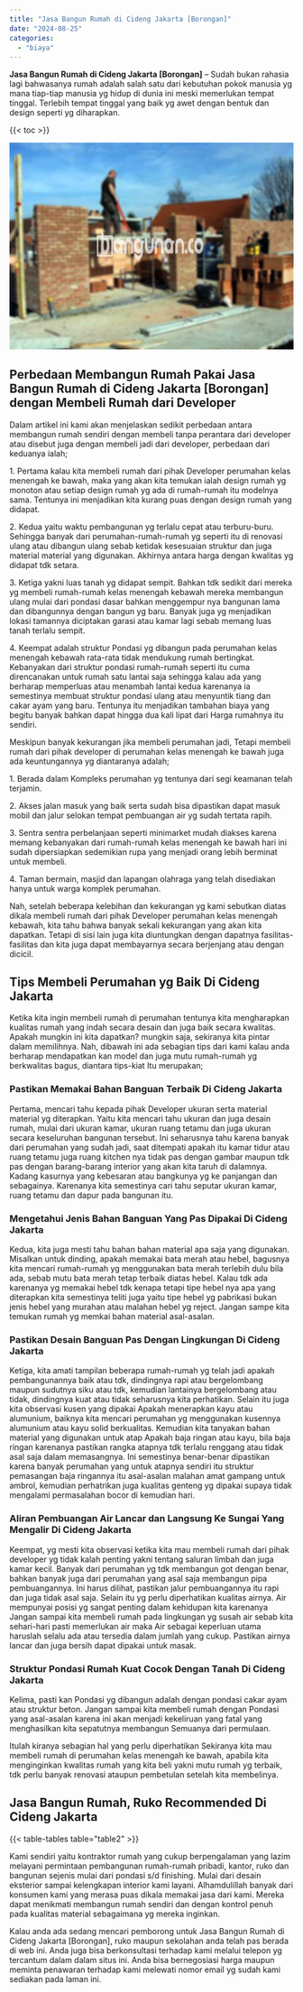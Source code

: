```yaml
---
title: "Jasa Bangun Rumah di Cideng Jakarta [Borongan]"
date: "2024-08-25"
categories: 
  - "biaya"
---
```


**Jasa Bangun Rumah di Cideng Jakarta \[Borongan\]** – Sudah bukan rahasia lagi bahwasanya rumah adalah salah satu dari kebutuhan pokok manusia yg mana tiap-tiap manusia yg hidup di dunia ini meski memerlukan tempat tinggal. Terlebih tempat tinggal yang baik yg awet dengan bentuk dan design seperti yg diharapkan.

{{< toc >}}

![Jasa Bangun Rumah di Cideng Jakarta [Borongan]](/images/borong-bangunan-23.png)

## Perbedaan Membangun Rumah Pakai Jasa Bangun Rumah di Cideng Jakarta \[Borongan\] dengan Membeli Rumah dari Developer

Dalam artikel ini kami akan menjelaskan sedikit perbedaan antara membangun rumah sendiri dengan membeli tanpa perantara dari developer atau disebut juga dengan membeli jadi dari developer, perbedaan dari keduanya ialah;

1\. Pertama kalau kita membeli rumah dari pihak Developer perumahan kelas menengah ke bawah, maka yang akan kita temukan ialah design rumah yg monoton atau setiap design rumah yg ada di rumah-rumah itu modelnya sama. Tentunya ini menjadikan kita kurang puas dengan design rumah yang didapat.

2\. Kedua yaitu waktu pembangunan yg terlalu cepat atau terburu-buru. Sehingga banyak dari perumahan-rumah-rumah yg seperti itu di renovasi ulang atau dibangun ulang sebab ketidak kesesuaian struktur dan juga material material yang digunakan. Akhirnya antara harga dengan kwalitas yg didapat tdk setara.

3\. Ketiga yakni luas tanah yg didapat sempit. Bahkan tdk sedikit dari mereka yg membeli rumah-rumah kelas menengah kebawah mereka membangun ulang mulai dari pondasi dasar bahkan menggempur nya bangunan lama dan dibangunnya dengan bangun yg baru. Banyak juga yg menjadikan lokasi tamannya diciptakan garasi atau kamar lagi sebab memang luas tanah terlalu sempit.

4\. Keempat adalah struktur Pondasi yg dibangun pada perumahan kelas menengah kebawah rata-rata tidak mendukung rumah bertingkat. Kebanyakan dari struktur pondasi rumah-rumah seperti itu cuma direncanakan untuk rumah satu lantai saja sehingga kalau ada yang berharap memperluas atau menambah lantai kedua karenanya ia semestinya membuat struktur pondasi ulang atau menyuntik tiang dan cakar ayam yang baru. Tentunya itu menjadikan tambahan biaya yang begitu banyak bahkan dapat hingga dua kali lipat dari Harga rumahnya itu sendiri.

Meskipun banyak kekurangan jika membeli perumahan jadi, Tetapi membeli rumah dari pihak developer di perumahan kelas menengah ke bawah juga ada keuntungannya yg diantaranya adalah;

1\. Berada dalam Kompleks perumahan yg tentunya dari segi keamanan telah terjamin.

2\. Akses jalan masuk yang baik serta sudah bisa dipastikan dapat masuk mobil dan jalur selokan tempat pembuangan air yg sudah tertata rapih.

3\. Sentra sentra perbelanjaan seperti minimarket mudah diakses karena memang kebanyakan dari rumah-rumah kelas menengah ke bawah hari ini sudah dipersiapkan sedemikian rupa yang menjadi orang lebih berminat untuk membeli.

4\. Taman bermain, masjid dan lapangan olahraga yang telah disediakan hanya untuk warga komplek perumahan.

Nah, setelah beberapa kelebihan dan kekurangan yg kami sebutkan diatas dikala membeli rumah dari pihak Developer perumahan kelas menengah kebawah, kita tahu bahwa banyak sekali kekurangan yang akan kita dapatkan. Tetapi di sisi lain juga kita diuntungkan dengan dapatnya fasilitas-fasilitas dan kita juga dapat membayarnya secara berjenjang atau dengan dicicil.

## Tips Membeli Perumahan yg Baik Di Cideng Jakarta

Ketika kita ingin membeli rumah di perumahan tentunya kita mengharapkan kualitas rumah yang indah secara desain dan juga baik secara kwalitas. Apakah mungkin ini kita dapatkan? mungkin saja, sekiranya kita pintar dalam memilihnya. Nah, dibawah ini ada sebagian tips dari kami kalau anda berharap mendapatkan kan model dan juga mutu rumah-rumah yg berkwalitas bagus, diantara tips-kiat Itu merupakan;

### Pastikan Memakai Bahan Banguan Terbaik Di Cideng Jakarta

Pertama, mencari tahu kepada pihak Developer ukuran serta material material yg diterapkan. Yaitu kita mencari tahu ukuran dan juga desain rumah, mulai dari ukuran kamar, ukuran ruang tetamu dan juga ukuran secara keseluruhan bangunan tersebut. Ini seharusnya tahu karena banyak dari perumahan yang sudah jadi, saat ditempati apakah itu kamar tidur atau ruang tetamu juga ruang kitchen nya tidak pas dengan gambar maupun tdk pas dengan barang-barang interior yang akan kita taruh di dalamnya. Kadang kasurnya yang kebesaran atau bangkunya yg ke panjangan dan sebagainya. Karenanya kita semestinya cari tahu seputar ukuran kamar, ruang tetamu dan dapur pada bangunan itu.

### Mengetahui Jenis Bahan Banguan Yang Pas Dipakai Di Cideng Jakarta

Kedua, kita juga mesti tahu bahan bahan material apa saja yang digunakan. Misalkan untuk dinding, apakah memakai bata merah atau hebel, bagusnya kita mencari rumah-rumah yg menggunakan bata merah terlebih dulu bila ada, sebab mutu bata merah tetap terbaik diatas hebel. Kalau tdk ada karenanya yg memakai hebel tdk kenapa tetapi tipe hebel nya apa yang diterapkan kita semestinya teliti juga yaitu tipe hebel yg pabrikasi bukan jenis hebel yang murahan atau malahan hebel yg reject. Jangan sampe kita temukan rumah yg memkai bahan material asal-asalan.

### Pastikan Desain Banguan Pas Dengan Lingkungan Di Cideng Jakarta

Ketiga, kita amati tampilan beberapa rumah-rumah yg telah jadi apakah pembangunannya baik atau tdk, dindingnya rapi atau bergelombang maupun sudutnya siku atau tdk, kemudian lantainya bergelombang atau tidak, dindingnya kuat atau tidak seharusnya kita perhatikan. Selain itu juga kita observasi kusen yang dipakai Apakah menerapkan kayu atau alumunium, baiknya kita mencari perumahan yg menggunakan kusennya alumunium atau kayu solid berkualitas. Kemudian kita tanyakan bahan material yang digunakan untuk atap Apakah baja ringan atau kayu, bila baja ringan karenanya pastikan rangka atapnya tdk terlalu renggang atau tidak asal saja dalam memasangnya. Ini semestinya benar-benar dipastikan karena banyak perumahan yang untuk atapnya sendiri itu struktur pemasangan baja ringannya itu asal-asalan malahan amat gampang untuk ambrol, kemudian perhatrikan juga kualitas genteng yg dipakai supaya tidak mengalami permasalahan bocor di kemudian hari.

### Aliran Pembuangan Air Lancar dan Langsung Ke Sungai Yang Mengalir Di Cideng Jakarta

Keempat, yg mesti kita observasi ketika kita mau membeli rumah dari pihak developer yg tidak kalah penting yakni tentang saluran limbah dan juga kamar kecil. Banyak dari perumahan yg tdk membangun got dengan benar, bahkan banyak juga dari perumahan yang asal saja membangun pipa pembuangannya. Ini harus dilihat, pastikan jalur pembuangannya itu rapi dan juga tidak asal saja. Selain itu yg perlu diperhatikan kualitas airnya. Air mempunyai posisi yg sangat penting dalam kehidupan kita karenanya Jangan sampai kita membeli rumah pada lingkungan yg susah air sebab kita sehari-hari pasti memerlukan air maka Air sebagai keperluan utama haruslah selalu ada atau tersedia dalam jumlah yang cukup. Pastikan airnya lancar dan juga bersih dapat dipakai untuk masak.

### Struktur Pondasi Rumah Kuat Cocok Dengan Tanah Di Cideng Jakarta

Kelima, pasti kan Pondasi yg dibangun adalah dengan pondasi cakar ayam atau struktur beton. Jangan sampai kita membeli rumah dengan Pondasi yang asal-asalan karena ini akan menjadi kekeliruan yang fatal yang menghasilkan kita sepatutnya membangun Semuanya dari permulaan.

Itulah kiranya sebagian hal yang perlu diperhatikan Sekiranya kita mau membeli rumah di perumahan kelas menengah ke bawah, apabila kita menginginkan kwalitas rumah yang kita beli yakni mutu rumah yg terbaik, tdk perlu banyak renovasi ataupun pembetulan setelah kita membelinya.

## Jasa Bangun Rumah, Ruko Recommended Di Cideng Jakarta

{{< table-tables table="table2" >}}

Kami sendiri yaitu kontraktor rumah yang cukup berpengalaman yang lazim melayani permintaan pembangunan rumah-rumah pribadi, kantor, ruko dan bangunan sejenis mulai dari pondasi s/d finishing. Mulai dari desain eksterior sampai kelengkapan interior kami layani. Alhamdulillah banyak dari konsumen kami yang merasa puas dikala memakai jasa dari kami. Mereka dapat menikmati membangun rumah sendiri dan dengan kontrol penuh pada kualitas material sebagaimana yg mereka inginkan.

Kalau anda ada sedang mencari pemborong untuk Jasa Bangun Rumah di Cideng Jakarta \[Borongan\], ruko maupun sekolahan anda telah pas berada di web ini. Anda juga bisa berkonsultasi terhadap kami melalui telepon yg tercantum dalam dalam situs ini. Anda bisa bernegosiasi harga maupun meminta penawaran terhadap kami melewati nomor email yg sudah kami sediakan pada laman ini.
